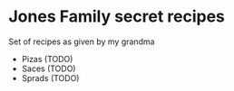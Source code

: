 # Jones Family secret recipes

Set of recipes as given by my grandma

- Pizas (TODO)
- Saces (TODO)
- Sprads (TODO)